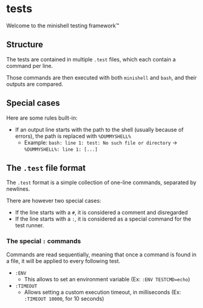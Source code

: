 # tests

Welcome to the minishell testing framework:tm:

## Structure

The tests are contained in multiple `.test` files, which each contain a command per line.  

Those commands are then executed with both `minishell` and `bash`, and their outputs are compared.

## Special cases

Here are some rules built-in:
- If an output line starts with the path to the shell (usually because of errors), the path is replaced with `%DUMMYSHELL%`
  - Example: `bash: line 1: test: No such file or directory` -> `%DUMMYSHELL%: line 1: [...]`

## The `.test` file format

The `.test` format is a simple collection of one-line commands, separated by newlines.

There are however two special cases:
- If the line starts with a `#`, it is considered a comment and disregarded
- If the line starts with a `:`, it is considered as a special command for the test runner.

### The special `:` commands

Commands are read sequentially, meaning that once a command is found in a file, it will be applied to every following test.

- `:ENV`
  - This allows to set an environment variable (Ex: `:ENV TESTCMD=echo`)
- `:TIMEOUT`
  - Allows setting a custom execution timeout, in milliseconds (Ex: `:TIMEOUT 10000`, for 10 seconds)
